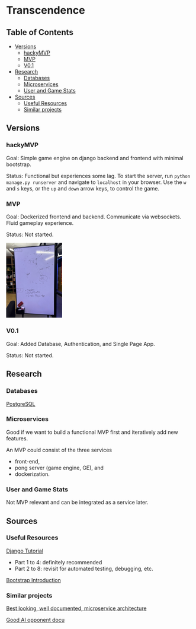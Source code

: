 # Transcendence

## Table of Contents
- [Versions](#versions)
  - [hackyMVP](#hackymvp)
  - [MVP](#mvp)
  - [V0.1](#v01)
- [Research](#research)
  - [Databases](#databases)
  - [Microservices](#microservices)
  - [User and Game Stats](#user-and-game-stats)
- [Sources](#sources)
  - [Useful Resources](#useful-resources)
  - [Similar projects](#similar-projects)

## Versions
### hackyMVP
Goal: Simple game engine on django backend and frontend with minimal bootstrap.

Status: Functional but experiences some lag. To start the server, run `python manage.py runserver` and navigate to `localhost` in your browser. Use the `w` and `s` keys, or the `up` and `down` arrow keys, to control the game.

### MVP
Goal: Dockerized frontend and backend. Communicate via websockets. Fluid gameplay experience.

Status: Not started.

<img src="./mvp_plan.jpg" alt="MVP Plan" width="30%">

### V0.1

Goal: Added Database, Authentication, and Single Page App.

Status: Not started.

## Research

### Databases
[PostgreSQL](https://www.youtube.com/watch?v=n2Fluyr3lbc)

### Microservices
Good if we want to build a functional MVP first and iteratively add new features.

An MVP could consist of the three services
- front-end,
- pong server (game engine, GE), and
- dockerization.

### User and Game Stats
Not MVP relevant and can be integrated as a service later.

## Sources

### Useful Resources

[Django Tutorial](https://docs.djangoproject.com/en/5.1/intro/tutorial01/)
- Part 1 to 4: definitely recommended
- Part 2 to 8: revisit for automated testing, debugging, etc.

[Bootstrap Introduction](https://getbootstrap.com/docs/5.3/getting-started/introduction/)

### Similar projects

[Best looking, well documented, microservice architecture](https://github.com/tdameros/42-transcendence)

[Good AI opponent docu](https://github.com/Linuswidmer/42_transcendence)
